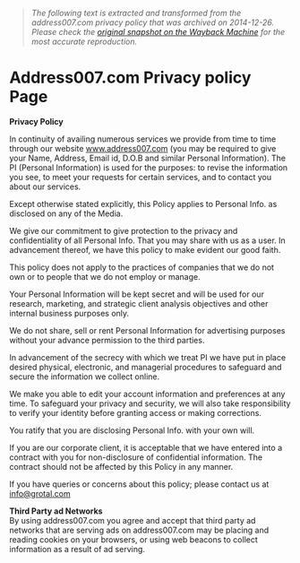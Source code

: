 > *The following text is extracted and transformed from the address007.com privacy policy that was archived on 2014-12-26. Please check the [original snapshot on the Wayback Machine](https://web.archive.org/web/20141226054024id_/http%3A//address007.com/StaticPages/PrivacyPolicy.aspx) for the most accurate reproduction.*

# Address007.com Privacy policy Page

**Privacy Policy**

In continuity of availing numerous services we provide from time to time through our website www.address007.com (you may be required to give your Name, Address, Email id, D.O.B and similar Personal Information). The PI (Personal Information) is used for the purposes: to revise the information you see, to meet your requests for certain services, and to contact you about our services.

Except otherwise stated explicitly, this Policy applies to Personal Info. as disclosed on any of the Media.

We give our commitment to give protection to the privacy and confidentiality of all Personal Info. That you may share with us as a user. In advancement thereof, we have this policy to make evident our good faith.

This policy does not apply to the practices of companies that we do not own or to people that we do not employ or manage.

Your Personal Information will be kept secret and will be used for our research, marketing, and strategic client analysis objectives and other internal business purposes only.

We do not share, sell or rent Personal Information for advertising purposes without your advance permission to the third parties.

In advancement of the secrecy with which we treat PI we have put in place desired physical, electronic, and managerial procedures to safeguard and secure the information we collect online.

We make you able to edit your account information and preferences at any time. To safeguard your privacy and security, we will also take responsibility to verify your identity before granting access or making corrections.

You ratify that you are disclosing Personal Info. with your own will.

If you are our corporate client, it is acceptable that we have entered into a contract with you for non-disclosure of confidential information. The contract should not be affected by this Policy in any manner.

If you have queries or concerns about this policy; please contact us at info@grotal.com

**Third Party ad Networks**  
By using address007.com you agree and accept that third party ad networks that are serving ads on address007.com may be placing and reading cookies on your browsers, or using web beacons to collect information as a result of ad serving. 
